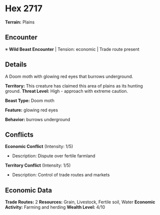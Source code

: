 # Hex 2717

**Terrain:** Plains

## Encounter
※ **Wild Beast Encounter** | Tension: economic | Trade route present

## Details
A Doom moth with glowing red eyes that burrows underground.

**Territory:** This creature has claimed this area of plains as its hunting ground.
**Threat Level:** High - approach with extreme caution.

**Beast Type:** Doom moth

**Feature:** glowing red eyes

**Behavior:** burrows underground

## Conflicts
**Economic Conflict** (Intensity: 1/5)
- Description: Dispute over fertile farmland

**Territory Conflict** (Intensity: 1/5)
- Description: Control of trade routes and markets

## Economic Data
**Trade Routes:** 2
**Resources:** Grain, Livestock, Fertile soil, Water
**Economic Activity:** Farming and herding
**Wealth Level:** 4/10
